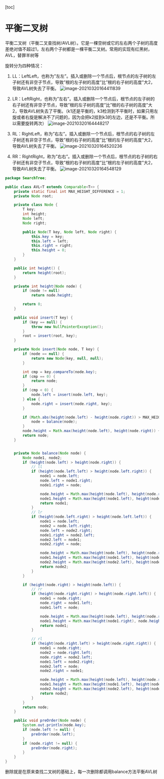 [toc]

# 平衡二叉树

平衡二叉树（平衡二叉查找树/AVL树）。它是一棵空树或它的左右两个子树的高度差绝对值不超过1，左右两个子树都是一棵平衡二叉树。常用的实现有红黑树，AVL，替罪羊树等

旋转分为四种情况：

1.  LL：LeftLeft，也称为”左左”。插入或删除一个节点后，根节点的左子树的左子树还有非空子节点，导致”根的左子树的高度”比”根的右子树的高度”大2，导致AVL树失去了平衡。
    ![image-20210320164411839](C:\Users\ASUS\AppData\Roaming\Typora\typora-user-images\image-20210320164411839.png)

2.  LR：LeftRight，也称为”左右”。插入或删除一个节点后，根节点的左子树的右子树还有非空子节点，导致”根的左子树的高度”比”根的右子树的高度”大2，导致AVL树失去了平衡。（k1还是平衡的，k3检测到不平衡时，如果只用左旋或者右旋是解决不了问题的，因为会把k2挂到k3的左边，还是不平衡。所以需要旋转两次）
    ![image-20210320164448217](C:\Users\ASUS\AppData\Roaming\Typora\typora-user-images\image-20210320164448217.png)

3.  RL：RightLeft，称为”右左”。插入或删除一个节点后，根节点的右子树的左子树还有非空子节点，导致”根的右子树的高度”比”根的左子树的高度”大2，导致AVL树失去了平衡。
    ![image-20210320164520236](C:\Users\ASUS\AppData\Roaming\Typora\typora-user-images\image-20210320164520236.png)

4.  RR：RightRight，称为”右右”。插入或删除一个节点后，根节点的右子树的右子树还有非空子节点，导致”根的右子树的高度”比”根的左子树的高度”大2，导致AVL树失去了平衡。
    ![image-20210320164548129](C:\Users\ASUS\AppData\Roaming\Typora\typora-user-images\image-20210320164548129.png)

```java
package SearchTree;

public class AVL<T extends Comparable<T>> {
    private static final int MAX_HEIGHT_DIFFERENCE = 1;
    private Node root;

    private class Node {
        T key;
        int height;
        Node left;
        Node right;

        public Node(T key, Node left, Node right) {
            this.key = key;
            this.left = left;
            this.right = right;
            this.height = 0;
        }
    }

    public int height() {
        return height(root);
    }

    private int height(Node node) {
        if (node != null)
            return node.height;

        return 0;
    }

    public void insert(T key) {
        if (key == null) {
            throw new NullPointerException();
        }
        root = insert(root, key);
    }

    private Node insert(Node node, T key) {
        if (node == null) {
            return new Node(key, null, null);
        }

        int cmp = key.compareTo(node.key);
        if (cmp == 0) {
            return node;
        }
        if (cmp < 0) {
            node.left = insert(node.left, key);
        } else {
            node.right = insert(node.right, key);
        }

        if (Math.abs(height(node.left) - height(node.right)) > MAX_HEIGHT_DIFFERENCE) {
            node = balance(node);
        }
        node.height = Math.max(height(node.left), height(node.right)) + 1;
        return node;
    }


    private Node balance(Node node) {
        Node node1, node2;
        if (height(node.left) > height(node.right)) {
            // ll
            if (height(node.left.left) > height(node.left.right)) {
                node1 = node.left;
                node.left = node1.right;
                node1.right = node;

                node.height = Math.max(height(node.left), height(node.right)) + 1;
                node1.height = Math.max(height(node1.left), height(node1.right)) + 1;
                return node1;
            }
            // lr
            if (height(node.left.right) > height(node.left.left)) {
                node1 = node.left;
                node2 = node.left.right;
                node.left = node2.right;
                node1.right = node2.left;
                node2.left = node1;
                node2.right = node;

                node.height = Math.max(height(node.left), height(node.right)) + 1;
                node1.height = Math.max(height(node1.left), height(node1.right)) + 1;
                node2.height = Math.max(height(node2.left), height(node2.right)) + 1;
                return node2;
            }
        }

        if (height(node.right) > height(node.left)) {
            // rr
            if (height(node.right.right) > height(node.right.left)) {
                node1 = node.right;
                node.right = node1.left;
                node1.left = node;

                node.height = Math.max(height(node.left), height(node.right)) + 1;
                node1.height = Math.max(height(node1.right), node.height) + 1;
                return node1;
            }

            // rl
            if (height(node.right.left) > height(node.right.right)) {
                node1 = node.right;
                node2 = node.right.left;
                node.right = node2.left;
                node1.left = node2.right;
                node2.left = node;
                node2.right = node1;

                node.height = Math.max(height(node.left), height(node.right)) + 1;
                node1.height = Math.max(height(node1.left), height(node1.right)) + 1;
                node2.height = Math.max(height(node2.left), height(node2.right)) + 1;
                return node2;
            }
        }
        return node;
    }

    public void preOrder(Node node) {
        System.out.println(node.key);
        if (node.left != null) {
            preOrder(node.left);
        }
        if (node.right != null) {
            preOrder(node.right);
        }
    }
}

```

删除就是在原来查找二叉树的基础上，每一次删除都调用balance方法平衡AVL树